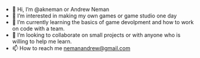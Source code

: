 - 👋 Hi, I’m @akneman or Andrew Neman
- 👀 I’m interested in making my own games or game studio one day
- 🌱 I’m currently learning the basics of game devolpment and how to work on code with a team.
- 💞️ I’m looking to collaborate on small projects or with anyone who is willing to help me learn.
- 📫 How to reach me nemanandrew@gmail.com 

<!---
akneman/akneman is a ✨ special ✨ repository because its `README.md` (this file) appears on your GitHub profile.
You can click the Preview link to take a look at your changes.
--->
